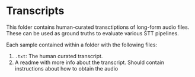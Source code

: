 # Transcripts
This folder contains human-curated transctiptions of long-form audio files.
These can be used as ground truths to evaluate various STT pipelines.

Each sample contained within a folder with the following files:
1. `.txt`: The human curated transcript.
2. A readme with more info about the transcript. Should contain instructions about how to obtain the audio

